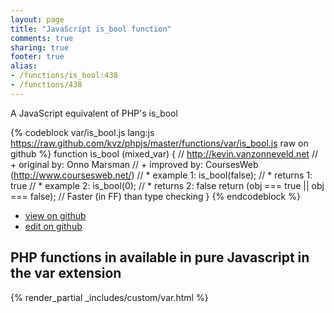 ```yaml
---
layout: page
title: "JavaScript is_bool function"
comments: true
sharing: true
footer: true
alias:
- /functions/is_bool:438
- /functions/438
---
```

<!-- Generated by Rakefile:build -->
A JavaScript equivalent of PHP's is_bool

{% codeblock var/is_bool.js lang:js https://raw.github.com/kvz/phpjs/master/functions/var/is_bool.js raw on github %}
function is_bool (mixed_var) {
    // http://kevin.vanzonneveld.net
    // +   original by: Onno Marsman
    // +   improved by: CoursesWeb (http://www.coursesweb.net/)
    // *     example 1: is_bool(false);
    // *     returns 1: true
    // *     example 2: is_bool(0);
    // *     returns 2: false
    return (obj === true || obj === false); // Faster (in FF) than type checking
}
{% endcodeblock %}

 - [view on github](https://github.com/kvz/phpjs/blob/master/functions/var/is_bool.js)
 - [edit on github](https://github.com/kvz/phpjs/edit/master/functions/var/is_bool.js)

## PHP functions in available in pure Javascript in the var extension
{% render_partial _includes/custom/var.html %}
